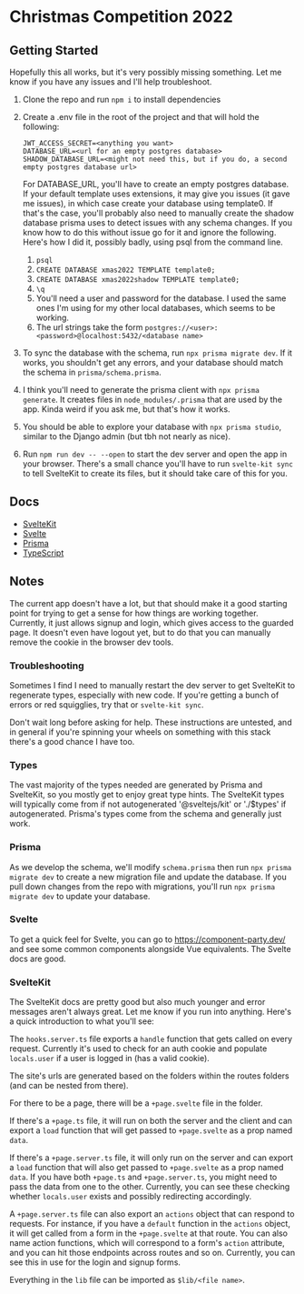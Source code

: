 # Christmas Competition 2022

## Getting Started

Hopefully this all works, but it's very possibly missing something. Let me know if you have any issues and I'll help troubleshoot.

1. Clone the repo and run `npm i` to install dependencies
1. Create a .env file in the root of the project and that will hold the following:

   ```
   JWT_ACCESS_SECRET=<anything you want>
   DATABASE_URL=<url for an empty postgres database>
   SHADOW_DATABASE_URL=<might not need this, but if you do, a second empty postgres database url>
   ```

   For DATABASE_URL, you'll have to create an empty postgres database.
   If your default template uses extensions, it may give you issues (it gave me issues), in which case create your database using template0. If that's the case, you'll probably also need to manually create the shadow database prisma uses to detect issues with any schema changes. If you know how to do this without issue go for it and ignore the following. Here's how I did it, possibly badly, using psql from the command line.

   1. `psql`
   1. `CREATE DATABASE xmas2022 TEMPLATE template0;`
   1. `CREATE DATABASE xmas2022shadow TEMPLATE template0;`
   1. `\q`
   1. You'll need a user and password for the database. I used the same ones I'm using for my other local databases, which seems to be working.
   1. The url strings take the form `postgres://<user>:<password>@localhost:5432/<database name>`

1. To sync the database with the schema, run `npx prisma migrate dev`. If it works, you shouldn't get any errors, and your database should match the schema in `prisma/schema.prisma`.
1. I think you'll need to generate the prisma client with `npx prisma generate`. It creates files in `node_modules/.prisma` that are used by the app. Kinda weird if you ask me, but that's how it works.
1. You should be able to explore your database with `npx prisma studio`, similar to the Django admin (but tbh not nearly as nice).
1. Run `npm run dev -- --open` to start the dev server and open the app in your browser. There's a small chance you'll have to run `svelte-kit sync` to tell SvelteKit to create its files, but it should take care of this for you.

## Docs

- [SvelteKit](https://kit.svelte.dev/)
- [Svelte](https://svelte.dev/)
- [Prisma](https://www.prisma.io/)
- [TypeScript](https://www.typescriptlang.org/)

## Notes

The current app doesn't have a lot, but that should make it a good starting point for trying to get a sense for how things are working together. Currently, it just allows signup and login, which gives access to the guarded page. It doesn't even have logout yet, but to do that you can manually remove the cookie in the browser dev tools.

### Troubleshooting

Sometimes I find I need to manually restart the dev server to get SvelteKit to regenerate types, especially with new code. If you're getting a bunch of errors or red squigglies, try that or `svelte-kit sync`.

Don't wait long before asking for help. These instructions are untested, and in general if you're spinning your wheels on something with this stack there's a good chance I have too.

### Types

The vast majority of the types needed are generated by Prisma and SvelteKit, so you mostly get to enjoy great type hints. The SvelteKit types will typically come from if not autogenerated '@sveltejs/kit' or './$types' if autogenerated. Prisma's types come from the schema and generally just work.

### Prisma

As we develop the schema, we'll modify `schema.prisma` then run `npx prisma migrate dev` to create a new migration file and update the database. If you pull down changes from the repo with migrations, you'll run `npx prisma migrate dev` to update your database.

### Svelte

To get a quick feel for Svelte, you can go to https://component-party.dev/ and see some common components alongside Vue equivalents. The Svelte docs are good.

### SvelteKit

The SvelteKit docs are pretty good but also much younger and error messages aren't always great. Let me know if you run into anything. Here's a quick introduction to what you'll see:

The `hooks.server.ts` file exports a `handle` function that gets called on every request. Currently it's used to check for an auth cookie and populate `locals.user` if a user is logged in (has a valid cookie).

The site's urls are generated based on the folders within the routes folders (and can be nested from there).

For there to be a page, there will be a `+page.svelte` file in the folder.

If there's a `+page.ts` file, it will run on both the server and the client and can export a `load` function that will get passed to `+page.svelte` as a prop named `data`.

If there's a `+page.server.ts` file, it will only run on the server and can export a `load` function that will also get passed to `+page.svelte` as a prop named `data`. If you have both `+page.ts` and `+page.server.ts`, you might need to pass the data from one to the other. Currently, you can see these checking whether `locals.user` exists and possibly redirecting accordingly.

A `+page.server.ts` file can also export an `actions` object that can respond to requests. For instance, if you have a `default` function in the `actions` object, it will get called from a form in the `+page.svelte` at that route. You can also name action functions, which will correspond to a form's `action` attribute, and you can hit those endpoints across routes and so on. Currently, you can see this in use for the login and signup forms.

Everything in the `lib` file can be imported as `$lib/<file name>`.
